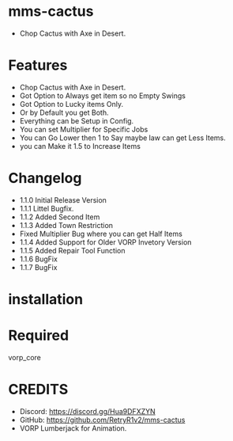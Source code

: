 # mms-cactus

- Chop Cactus with Axe in Desert.

# Features
 
- Chop Cactus with Axe in Desert.
- Got Option to Always get item so no Empty Swings 
- Got Option to Lucky items Only.
- Or by Default you get Both.
- Everything can be Setup in Config.
- You can set Multiplier for Specific Jobs 
- You can Go Lower then 1 to Say maybe law can get Less Items.
- you can Make it 1.5 to Increase Items 

# Changelog

- 1.1.0 Initial Release Version
- 1.1.1 Littel Bugfix.
- 1.1.2 Added Second Item
- 1.1.3 Added Town Restriction
- Fixed Multiplier Bug where you can get Half Items
- 1.1.4 Added Support for Older VORP Invetory Version
- 1.1.5 Added Repair Tool Function
- 1.1.6 BugFix
- 1.1.7 BugFix

# installation 



# Required

vorp_core


# CREDITS
- Discord: https://discord.gg/Hua9DFXZYN
- GitHub: https://github.com/RetryR1v2/mms-cactus
- VORP Lumberjack for Animation.